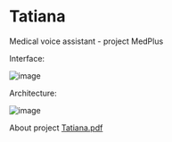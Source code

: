 # Tatiana
Medical voice assistant - project MedPlus

Interface: 

![image](https://user-images.githubusercontent.com/43785740/180421086-1390f8d0-37fa-4cb7-bfea-72cc6c218959.png)

Architecture:

![image](https://user-images.githubusercontent.com/43785740/180420677-abdb58dd-4120-4285-91b4-9bafe9c22e5e.png)

About project [Tatiana.pdf](https://github.com/mzagoska/Tatiana/files/9166918/VKR_Zagoska_ITOGOVAYa.1.pdf)
